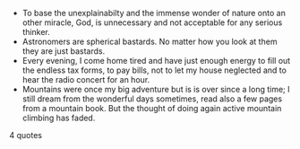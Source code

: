  - To base the unexplainabilty and the immense wonder of nature onto an other miracle, God, is unnecessary and not acceptable for any serious thinker.
 - Astronomers are spherical bastards. No matter how you look at them they are just bastards.
 - Every evening, I come home tired and have just enough energy to fill out the endless tax forms, to pay bills, not to let my house neglected and to hear the radio concert for an hour.
 - Mountains were once my big adventure but is is over since a long time; I still dream from the wonderful days sometimes, read also a few pages from a mountain book. But the thought of doing again active mountain climbing has faded.

4 quotes